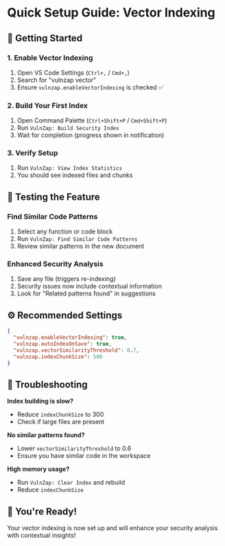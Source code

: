 # Quick Setup Guide: Vector Indexing

## 🚀 Getting Started

### 1. Enable Vector Indexing
1. Open VS Code Settings (`Ctrl+,` / `Cmd+,`)
2. Search for "vulnzap vector"
3. Ensure `vulnzap.enableVectorIndexing` is checked ✅

### 2. Build Your First Index
1. Open Command Palette (`Ctrl+Shift+P` / `Cmd+Shift+P`)
2. Run `VulnZap: Build Security Index`
3. Wait for completion (progress shown in notification)

### 3. Verify Setup
1. Run `VulnZap: View Index Statistics`
2. You should see indexed files and chunks

## 🎯 Testing the Feature

### Find Similar Code Patterns
1. Select any function or code block
2. Run `VulnZap: Find Similar Code Patterns`
3. Review similar patterns in the new document

### Enhanced Security Analysis
1. Save any file (triggers re-indexing)
2. Security issues now include contextual information
3. Look for "Related patterns found" in suggestions

## ⚙️ Recommended Settings

```json
{
  "vulnzap.enableVectorIndexing": true,
  "vulnzap.autoIndexOnSave": true,
  "vulnzap.vectorSimilarityThreshold": 0.7,
  "vulnzap.indexChunkSize": 500
}
```

## 🔧 Troubleshooting

**Index building is slow?**
- Reduce `indexChunkSize` to 300
- Check if large files are present

**No similar patterns found?**
- Lower `vectorSimilarityThreshold` to 0.6
- Ensure you have similar code in the workspace

**High memory usage?**
- Run `VulnZap: Clear Index` and rebuild
- Reduce `indexChunkSize`

## 🎉 You're Ready!
Your vector indexing is now set up and will enhance your security analysis with contextual insights! 